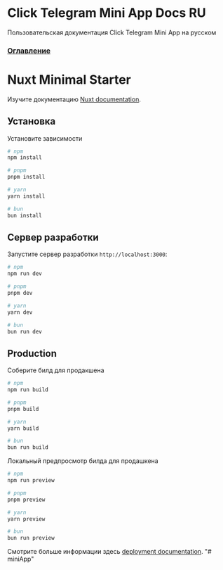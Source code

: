 # Click Telegram Mini App Docs RU
Пользовательская документация Click Telegram Mini App на русском

### [Оглавление](./index.md)

# Nuxt Minimal Starter

Изучите документацию  [Nuxt documentation](https://nuxt.com/docs/getting-started/introduction).

## Установка

Установите зависимости

```bash
# npm
npm install

# pnpm
pnpm install

# yarn
yarn install

# bun
bun install
```

## Сервер разработки

Запустите сервер разработки `http://localhost:3000`:

```bash
# npm
npm run dev

# pnpm
pnpm dev

# yarn
yarn dev

# bun
bun run dev
```

## Production

Соберите билд для продакшена

```bash
# npm
npm run build

# pnpm
pnpm build

# yarn
yarn build

# bun
bun run build
```

Локальный предпросмотр билда для продашкена

```bash
# npm
npm run preview

# pnpm
pnpm preview

# yarn
yarn preview

# bun
bun run preview
```

Смотрите больше информации здесь [deployment documentation](https://nuxt.com/docs/getting-started/deployment).
"# miniApp" 
